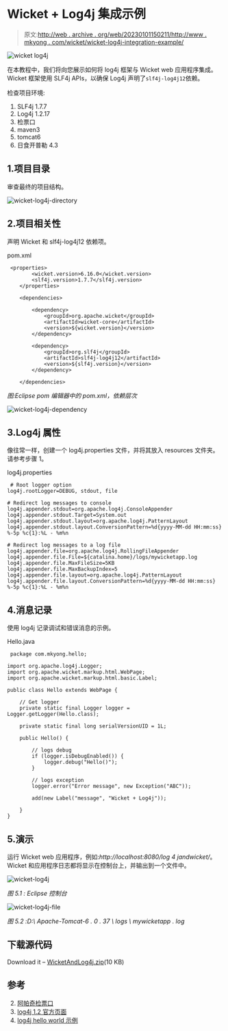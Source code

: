 # Wicket + Log4j 集成示例

> 原文:[http://web . archive . org/web/20230101150211/http://www . mkyong . com/wicket/wicket-log4j-integration-example/](http://web.archive.org/web/20230101150211/http://www.mkyong.com/wicket/wicket-log4j-integration-example/)

![wicket log4j](../Images/1cdb5e0711efb9102ba3ffe6b2198c64.png)

在本教程中，我们将向您展示如何将 log4j 框架与 Wicket web 应用程序集成。Wicket 框架使用 SLF4j APIs，以确保 Log4j 声明了`slf4j-log4j12`依赖。

检查项目环境:

1.  SLF4j 1.7.7
2.  Log4j 1.2.17
3.  检票口
4.  maven3
5.  tomcat6
6.  日食开普勒 4.3

## 1.项目目录

审查最终的项目结构。

![wicket-log4j-directory](../Images/7ef6aeed5dbf09fd6e588262a5d889de.png)

## 2.项目相关性

声明 Wicket 和 slf4j-log4j12 依赖项。

pom.xml

```
 <properties>
		<wicket.version>6.16.0</wicket.version>
		<slf4j.version>1.7.7</slf4j.version>
	</properties>

	<dependencies>

		<dependency>
			<groupId>org.apache.wicket</groupId>
			<artifactId>wicket-core</artifactId>
			<version>${wicket.version}</version>
		</dependency>

		<dependency>
			<groupId>org.slf4j</groupId>
			<artifactId>slf4j-log4j12</artifactId>
			<version>${slf4j.version}</version>
		</dependency>

	</dependencies> 
```

*图:Eclipse pom 编辑器中的 pom.xml，依赖层次*

![wicket-log4j-dependency](../Images/acd9d3538b3ab4b8a98f73fb4ca4d989.png)

## 3.Log4j 属性

像往常一样，创建一个 log4j.properties 文件，并将其放入 resources 文件夹。请参考步骤 1。

log4j.properties

```
 # Root logger option
log4j.rootLogger=DEBUG, stdout, file

# Redirect log messages to console
log4j.appender.stdout=org.apache.log4j.ConsoleAppender
log4j.appender.stdout.Target=System.out
log4j.appender.stdout.layout=org.apache.log4j.PatternLayout
log4j.appender.stdout.layout.ConversionPattern=%d{yyyy-MM-dd HH:mm:ss} %-5p %c{1}:%L - %m%n

# Redirect log messages to a log file
log4j.appender.file=org.apache.log4j.RollingFileAppender
log4j.appender.file.File=${catalina.home}/logs/mywicketapp.log
log4j.appender.file.MaxFileSize=5KB
log4j.appender.file.MaxBackupIndex=5
log4j.appender.file.layout=org.apache.log4j.PatternLayout
log4j.appender.file.layout.ConversionPattern=%d{yyyy-MM-dd HH:mm:ss} %-5p %c{1}:%L - %m%n 
```

## 4.消息记录

使用 log4j 记录调试和错误消息的示例。

Hello.java

```
 package com.mkyong.hello;

import org.apache.log4j.Logger;
import org.apache.wicket.markup.html.WebPage;
import org.apache.wicket.markup.html.basic.Label;

public class Hello extends WebPage {

	// Get logger
	private static final Logger logger = Logger.getLogger(Hello.class);

	private static final long serialVersionUID = 1L;

	public Hello() {

		// logs debug
		if (logger.isDebugEnabled()) {
			logger.debug("Hello()");
		}

		// logs exception
		logger.error("Error message", new Exception("ABC"));

		add(new Label("message", "Wicket + Log4j"));

	}
} 
```

## 5.演示

运行 Wicket web 应用程序，例如:*http://localhost:8080/log 4 jandwicket/*。Wicket 和应用程序日志都将显示在控制台上，并输出到一个文件中。

![wicket-log4j](../Images/e1cda93bc400ff8a4f23012f77e4a767.png)

*图 5.1 : Eclipse 控制台*

![wicket-log4j-file](../Images/ff8dab9daf24abdf04d822591b5f1aba.png)

*图 5.2 :D:\ Apache-Tomcat-6 . 0 . 37 \ logs \ mywicketapp . log*

## 下载源代码

Download it – [WicketAndLog4j.zip](http://web.archive.org/web/20220618160426/http://www.mkyong.com/wp-content/uploads/2011/05/WicketAndLog4j.zip)(10 KB)

## 参考

2.  [阿帕奇检票口](http://web.archive.org/web/20220618160426/https://wicket.apache.org/start/download.html)
3.  [log4j 1.2 官方页面](http://web.archive.org/web/20220618160426/https://logging.apache.org/log4j/1.2/)
4.  [log4j hello world 示例](http://web.archive.org/web/20220618160426/http://www.mkyong.com/logging/log4j-hello-world-example/)

<input type="hidden" id="mkyong-current-postId" value="8936">